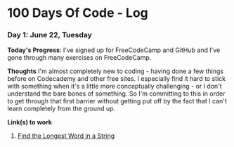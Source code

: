 # 100 Days Of Code - Log



### Day 1: June 22, Tuesday

**Today's Progress**: I've signed up for FreeCodeCamp and GitHub and I've gone through many exercises on FreeCodeCamp.

**Thoughts** I'm almost completely new to coding - having done a few things before on Codecademy and other free sites. I especially find it hard to stick with something when it's a little more conceptually challenging - or I don't understand the bare bones of something. So I'm committing to this in order to get through that first barrier without getting put off by the fact that I can't learn completely from the ground up.

**Link(s) to work**
1. [Find the Longest Word in a String](https://www.freecodecamp.com/challenges/use-html5-to-require-a-field)
